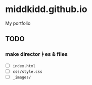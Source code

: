 # middkidd.github.io
My portfolio

## TODO

### make directorㅑes & files

- [ ] `index.html`
- [ ] `css/style.css`
- [ ] `_images/`

